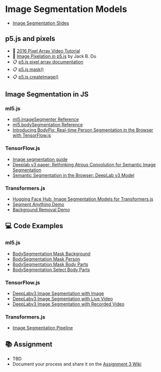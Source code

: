 # Image Segmentation Models

- [Image Segmentation Slides](https://docs.google.com/presentation/d/17HjMxSuYw2DV3VI_i2zbg9ytQqoKJ7EuPjRZCoERWOI/edit?usp=sharing)

## p5.js and pixels

- 🚂 [2016 Pixel Array Video Tutorial](https://youtu.be/nMUMZ5YRxHI)
- 🎥 [Image Pixelation in p5.js](https://youtu.be/ounnzeu0NQw) by Jack B. Du
- 📋 [p5.js pixel array documentation](https://p5js.org/reference/p5/pixels/)
- 📋 [p5.js mask()](https://p5js.org/reference/p5.Image/mask/)
- 📋 [p5.js createImage()](https://p5js.org/reference/p5/createImage/)

## Image Segmentation in JS

### ml5.js

- [ml5.imageSegmenter Reference](https://ml5js.org/reference/imageSegmenter)
- [ml5.bodySegmentation Reference](https://docs.ml5js.org/#/reference/body-segmentation)
- [Introducing BodyPix: Real-time Person Segmentation in the Browser with TensorFlow.js](https://medium.com/tensorflow/introducing-bodypix-real-time-person-segmentation-in-the-browser-with-tensorflow-js-f1948126c2a0)

### TensorFlow.js

- [Image segmentation guide](https://ai.google.dev/edge/mediapipe/solutions/vision/image_segmenter)
- [Deeplab v3 paper: Rethinking Atrous Convolution for Semantic Image Segmentation](https://arxiv.org/pdf/1706.05587v3)
- [Semantic Segmentation in the Browser: DeepLab v3 Model](https://github.com/tensorflow/tfjs-models/tree/master/deeplab)

### Transformers.js

- [Hugging Face Hub: Image Segmentation Models for Transformers.js](https://huggingface.co/models?pipeline_tag=image-segmentation&library=transformers.js&sort=trending)
- [Segment Anything Demo](https://huggingface.co/spaces/webml-community/segment-anything-webgpu)
- [Background Removal Demo](https://huggingface.co/spaces/Xenova/remove-background-webgpu)

## 💻 Code Examples

### ml5.js

- [BodySegmentation Mask Background](https://editor.p5js.org/ml5/sketches/KNsdeNhrp)
- [BodySegmentation Mask Person](https://editor.p5js.org/ml5/sketches/h6TN8umP5)
- [BodySegmentation Mask Body Parts](https://editor.p5js.org/ml5/sketches/ruoyal-RC)
- [BodySegmentation Select Body Parts](https://editor.p5js.org/ml5/sketches/R5rug0HKk)

### TensorFlow.js

- [DeepLabv3 Image Segmentation with Image](https://editor.p5js.org/ml_4_cc/sketches/9lNNLp0UY)
- [DeepLabv3 Image Segmentation with Live Video](https://editor.p5js.org/ml_4_cc/sketches/sb3fNHVzc)
- [DeepLabv3 Image Segmentation with Recorded Video](https://editor.p5js.org/ml_4_cc/sketches/xILkf9Eo3)

### Transformers.js

- [Image Segmentation Pipeline](https://editor.p5js.org/ml_4_cc/sketches/GjxcVAXZz)

## 📚 Assignment

- TBD
- Document your process and share it on the [Assignment 3 Wiki](https://github.com/shiffman/ML-for-Creative-Coding/wiki/Assignment-3)

